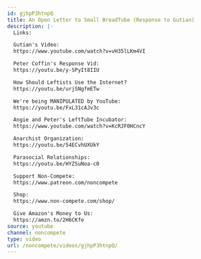 ```yaml
---
id: gjhpP3htnpQ
title: An Open Letter to Small BreadTube (Response to Gutian)
description: |-
  Links:

  Gutian's Video:
  https://www.youtube.com/watch?v=vH35lLKm4VI

  Peter Coffin's Response Vid:
  https://youtu.be/y-SPyIt8IIU

  How Should Leftists Use the Internet?
  https://youtu.be/urjSNgfmETw

  We're being MANIPULATED by YouTube:
  https://youtu.be/FxL31cAJv3c

  Angie and Peter's LeftTube Incubator:
  https://www.youtube.com/watch?v=KcRJF0HCncY

  Anarchist Organization:
  https://youtu.be/54ECvhUXUkY

  Parasocial Relationships:
  https://youtu.be/HYZSuNoa-c0

  Support Non-Compete:
  https://www.patreon.com/noncompete

  Shop:
  https://www.non-compete.com/shop/

  Give Amazon's Money to Us:
  https://amzn.to/2H6CKfe
source: youtube
channel: noncompete
type: video
url: /noncompete/videos/gjhpP3htnpQ/
---
```

